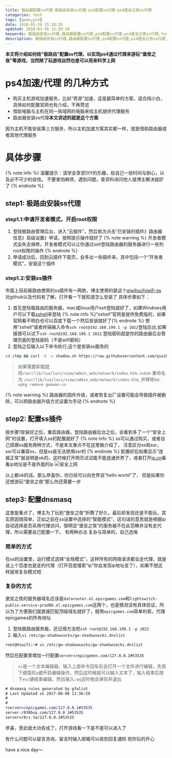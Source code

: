 ```yaml
---
title: 路由器配置ss代理-极路由安装ss代理-ps4配置ss代理-ps4堡垒之夜ss代理
categories: tech
tags: [game,ps4]
date: 2018-03-26 15:20:28
updated: 2018-03-26 15:20:28
keywords: 极路由安装ss代理,路由器配置ss代理,ps4配置ss代理,ps4堡垒之夜ss代理,fortnite
description: 极路由安装ss代理,路由器配置ss代理,ps4配置ss代理,ps4堡垒之夜ss代理,fortnite
---
```


**本文将介绍如何给“极路由”配置ss代理，以实现ps4通过代理来游玩“堡垒之夜”等游戏，当然除了玩游戏自然也是可以用来科学上网**

# ps4加速/代理 的几种方式

- 购买主机游戏加速服务，比如“奇游”加速，这是最简单的方案，适合纯小白，具体如何配置官网也有介绍，不再赘述
- 借助电脑与主机在同一局域网的电脑来给主机提供代理服务
- 路由器安装ss代理**本文讲述的就是这个方案**

因为主机不能安装第三方服务，所以主机加速方案其实都一样，就是借助路由器或者其他代理服务

# 具体步骤

{% note info %}
温馨提示：请学会享受DIY的乐趣，给自己一些时间与耐心，以及必不可少的自信。
不要害怕麻烦，遇到问题，查资料询问他人或博主解决就好了
{% endnote %}

## step1: 极路由安装ss代理

### step1.1:申请开发者模式，开启root权限

1. 登陆极路由管理后台，进入“云插件”，然后依次点击“已安装的插件》路由器信息》高级设置》申请，按照提示操作就好了
{% note warning %}
开发者模式会失去保修，开发者模式可以让你通过ssh登陆路由器的服务器进行一些列root权限的操作
{% endnote %}
2. 申请成功后，回到云插件下载页，会多出一些插件来，其中包括一个“开发者模式“，安装这个插件

### step1.2:安装ss插件

市面上目前极路由使用的ss插件有一两款，博主使用的是这个[qiwihui/hiwifi-ss](https://github.com/qiwihui/hiwifi-ss)
对github以及代码有了解，打开看一下就知道怎么安装了
具体步骤如下：

1. 首先登陆极路由的服务器，mac或linux用户ssh登陆就好了，如果Windows用户可以下载[xshell](https://www.netsarang.com/download/down_form.html?code=522)来登陆
 {% note info %}“xshell”官网是提供免费版的，如果官网看不明白也可以百度下载一个然后安装就好了{% endnote %}
 使用“xshell”或者终端输入命令`ssh root@192.168.199.1 -p 1022`登陆后台,如果报错可以试下`ssh root@192.168.199.1 1022`
登陆密码就是你的路由器后台管理页面的登陆密码（不是wifi密码）
2. 登陆之后输入以下命令执行,这个是安装ss服务的

 ```bash
cd /tmp && curl -k -o shadow.sh https://raw.githubusercontent.com/qiwihui/hiwifi-ss/master/shadow.sh && sh shadow.sh && rm shadow.sh
```

 >如果需要卸载就将`/usr/lib/lua/luci/view/admin_web/network/index.htm.ssbak` 重命名为 `/usr/lib/lua/luci/view/admin_web/network/index.htm`, 并移除ss: `opkg remove geewan-ss`

{% note warning %}
路由器的固件升级，或者恢复出厂设置可能会导致插件被删除，可以把路由器升级方式设置为手动
{% endnote %}

## step2: 配置ss插件
按步骤1安装好之后，重启路由器，登陆路由器后台之后，会看到多了一个“安全上网”的设置，打开填入ss的配置就好了
{% note info %}
ss可以通过购买，或者自己搭建ss服务两种方式，不是本文重点不在这里做介绍了，
注意区分ss和ssr，ssr可以兼容ss，但是ss是无法使用ssr的
{% endnote %}
配置好后如果显示“连接正常”就说明是ok的，这时候打开网页试试能不能连通世界了，或者打开[ip.cn](ip.cn)看看ip地址是不是外面的ip
![安全上网](https://i.loli.net/2018/03/26/5ab8ad20935b8.png)

以上都ok的话，那么恭喜你，你已经可以向世界说“hello world”了，
但是如果你还想游玩“堡垒之夜”那么你还需要一步

## step3: 配置dnsmasq

这里是重点了，博主为了玩到“堡垒之夜”折腾了好久，最后却发现还是不能玩，其实原因很简单，正如之前在ss设置中选择的“智能模式”，这句话的意思就是根据ip自动选择是否采用代理访问，很明显“堡垒之夜”的服务器不在此范畴并没有走代理，所以需要自己配置一下。
有两种办法 复杂与简单的，自己选咯

### 简单的方式

在ss的设置里，运行模式选择“全局模式”，这样所有的网络请求都会走代理，就是说上个百度也是走的代理（打开百度搜索“ip”你会发现ip地址变了），如果不想这样就用复杂模式吧

### 复杂的方式

堡垒之夜的服务器域名应该是`datarouter.ol.epicgames.com`和`lightswitch-public-service-prod06.ol.epicgames.com`这两个，也是猜测没有具体验证，所以为了方便我们就直接匹配顶级域名就好了，就用`epicgames.com`简单利索，代理epicgames的所有地址

1. 登陆极路由服务器，还记得方法吧`ssh root@192.168.199.1 -p 1022`
2. 输入`vi /etc/gw-shadowsocks/gw-shadowsocks.dnslist`

 ```bash
root@Hiwifi:~# vi /etc/gw-shadowsocks/gw-shadowsocks.dnslist
```
 然后在配置里增加一行配置`server=/epicgames.com/127.0.0.1#53535`
 >`vi`是一个文本编辑器，输入上面命令回车后会打开一个文件进行编辑，先按下键盘的`a`键开启编辑操作，然后这时候就可以输入文本了，输入结束后按下`esc`键结束编辑，然后输入`:wq`这时候会保存并退出

 ```diff /etc/gw-shadowsocks/gw-shadowsocks.dnslist
# dnsmasq rules generated by gfwlist
# Last Updated on 2017-08-08 11:36:59
#
#
+server=/epicgames.com/127.0.0.1#53535
server-/030buy.com/127.0.0 1#53535
server=/0rz.tw/127.0.0.1#53535
```

恭喜，至此就大功告成了，打开游戏看一下是不是可以进入了

有什么问题可以留言咨询，留言时输入邮箱可以收到回复通知
祝你玩的开心

have a nice day～